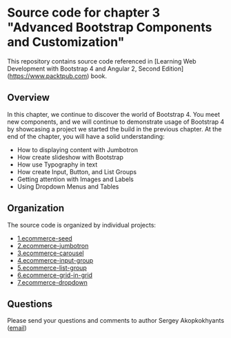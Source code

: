 Source code for chapter 3 "Advanced Bootstrap Components and Customization" 
====================================================

This repository contains source code referenced in [Learning Web Development with Bootstrap 4 and Angular 2, Second Edition] (https://www.packtpub.com) book.

## Overview 

In this chapter, we continue to discover the world of Bootstrap 4. You meet new components, and we will continue to demonstrate usage of Bootstrap 4 by showcasing a project we started the build in the previous chapter. At the end of the chapter, you will have a solid understanding:
- How to displaying content with Jumbotron
- How create slideshow with Bootstrap
- How use Typography in text
- How create Input, Button, and List Groups
- Getting attention with Images and Labels
- Using Dropdown Menus and Tables

## Organization

The source code is organized by individual projects:
- [1.ecommerce-seed](1.ecommerce-seed)
- [2.ecommerce-jumbotron](2.ecommerce-jumbotron)
- [3.ecommerce-carousel](3.ecommerce-carousel)
- [4.ecommerce-input-group](4.ecommerce-input-group)
- [5.ecommerce-list-group](5.ecommerce-list-group)
- [6.ecommerce-grid-in-grid](6.ecommerce-grid-in-grid)
- [7.ecommerce-dropdown](7.ecommerce-dropdown)

## Questions

Please send your questions and comments to author Sergey Akopkokhyants ([email](mailto:akserg@gmail.com))  

